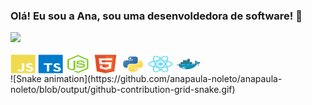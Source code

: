 ### Olá! Eu sou a Ana, sou uma desenvoldedora de software! 👋
<img height="180em" src="https://github-readme-stats.vercel.app/api/top-langs/?username=anapaula-noleto&layout=compact&langs_count=7&theme=dracula"/>
<div style="display: inline_block"><br>
  <img align="center" alt="javascript" height="30" width="40" src="https://raw.githubusercontent.com/devicons/devicon/master/icons/javascript/javascript-plain.svg">
  <img align="center" alt="typescript" height="30" width="40" src="https://raw.githubusercontent.com/devicons/devicon/master/icons/typescript/typescript-plain.svg">
  <img align="center" alt="nodejs" height="30" width="40" src="https://raw.githubusercontent.com/devicons/devicon/master/icons/nodejs/nodejs-original.svg">
  <img align="center" alt="html" height="30" width="40" src="https://raw.githubusercontent.com/devicons/devicon/master/icons/html5/html5-original.svg">
  <img align="center" alt="python" height="30" width="40" src="https://raw.githubusercontent.com/devicons/devicon/master/icons/python/python-original.svg">
  <img align="center" alt="react" height="30" width="40" src="https://raw.githubusercontent.com/devicons/devicon/master/icons/react/react-original.svg">
  <img align="center" alt="docker" height="30" width="40" src="https://raw.githubusercontent.com/devicons/devicon/master/icons/docker/docker-original.svg">
</div>![Snake animation](https://github.com/anapaula-noleto/anapaula-noleto/blob/output/github-contribution-grid-snake.gif)

